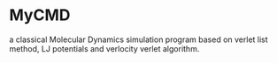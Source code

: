 # MyCMD
a classical Molecular Dynamics simulation program based on verlet list method, LJ potentials and verlocity verlet algorithm.
